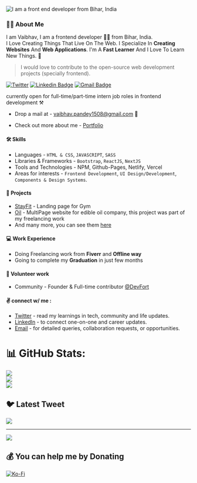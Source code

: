 
![I am a front end developer from Bihar, India](https://media.giphy.com/media/ZVik7pBtu9dNS/giphy.gif)

### 👋🏻 About Me

I am Vaibhav, I am a frontend developer  👨‍💻 from Bihar, India.  
I Love Creating Things That Live On The Web. I Specialize In  **Creating Websites** And  **Web Applications**. I'm A  **Fast Learner** And I Love To Learn New Things. 💓

> I would love to contribute to the open-source web development projects (specially frontend).

[![Twitter](https://img.shields.io/badge/Twitter-1DA1F2?style=for-the-badge&logo=twitter&label=SyntaxError408)](https://www.twitter.com/SyntaxError408/)  [![Linkedin Badge](https://img.shields.io/badge/LinkedIn-0077B5?style=for-the-badge&logo=linkedin&label=devXvaibhav)](https://www.linkedin.com/in/devXvaibhav/)  [![Gmail Badge](https://img.shields.io/badge/Gmail-D14836?style=for-the-badge&logo=gmail&logoColor=white&label=vaibhav.pandey1508@gmail.com)](mailto:vaibhav.pandey1508@gmail.com)

 currently open for full-time/part-time intern job roles in frontend development ⚒

-   Drop a mail at -  [vaibhav.pandey1508@gmail.com](vaibhav.pandey1508@gmail.com)  💌  
    
-   Check out more about me -  [Portfolio](https://kumarvaibhav.vercel.app/)

#### [](https://github.com/prgVaibhav#-skills)🛠  Skills

-   Languages - `HTML & CSS`, `JAVASCRIPT`, `SASS`
-   Libraries & Frameworks -  `Bootstrap`,  `ReactJS`, `NextJS`
-   Tools and Technologies - NPM, Github-Pages, Netlify, Vercel
-   Areas for interests -  `Frontend Development`,  `UI Design/Development`,  `Components & Design Systems`.

#### [](https://github.com/prgVaibhav#-projects)💼  Projects

-   [StayFit](https://prgvaibhav.github.io/StayFit/)  - Landing page for Gym
-   [Oil](https://prgvaibhav.github.io/Oil-Manufacturing/)  - MultiPage website for edible oil company, this project was part of my freelancing work
- And many more, you can see them [here](https://kumarvaibhav.vercel.app/)

#### [](https://github.com/prgVaibhav#-work-experience)💻  Work Experience

-   Doing Freelancing work from **Fiverr** and **Offline way**
-   Going to complete my **Graduation** in just few months

#### [](https://github.com/prgVaibhav#-volunteer-work)💜  Volunteer work

-   Community - Founder & Full-time contributor [@DevFort](https://github.com/PrgVaibhav/devFort)

#### [](https://github.com/wh0sumit#-connect-w-me-)✌  connect w/ me :

-   [Twitter](https://twitter.com/SyntaxError408)  - read my learnings in tech, community and life updates.
-   [LinkedIn](https://www.linkedin.com/in/devXvaibhav)  - to connect one-on-one and career updates.
-   [Email](vaibhav.pandey1508@gmail.com)  - for detailed queries, collaboration requests, or opportunities.
# 📊 GitHub Stats:
![](https://github-readme-stats.vercel.app/api?username=prgVaibhav&theme=nightowl&hide_border=false&include_all_commits=false&count_private=false)<br/>
![](https://github-readme-streak-stats.herokuapp.com/?user=prgVaibhav&theme=nightowl&hide_border=false)<br/>
![](https://github-readme-stats.vercel.app/api/top-langs/?username=prgVaibhav&theme=nightowl&hide_border=false&include_all_commits=false&count_private=false&layout=compact)

## 🐦 Latest Tweet
[![](https://gtce.itsvg.in/api?username=SyntaxError408)](https://github.com/VishwaGauravIn/github-twitter-card-embed)

---
[![](https://visitcount.itsvg.in/api?id=prgVaibhav&icon=5&color=8)](https://visitcount.itsvg.in)

  ## 💰 You can help me by Donating
  [![Ko-Fi](https://img.shields.io/badge/Ko--fi-F16061?style=for-the-badge&logo=ko-fi&logoColor=white)](https://ko-fi.com/devXvaibhav) 

  
<!-- Proudly created with GPRM ( https://gprm.itsvg.in ) -->
